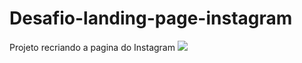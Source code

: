 # Desafio-landing-page-instagram
Projeto recriando a pagina do Instagram
<img src= "file:///C:/Users/Familia%20L/Desktop/Apps%20para%20programa%C3%A7%C3%A3o/Instagram/index.html">

